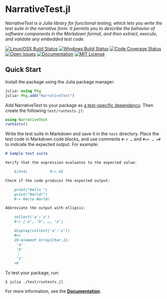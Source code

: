 # NarrativeTest.jl

*NarrativeTest is a Julia library for functional testing, which lets you write
the test suite in the narrative form.  It permits you to describe the behavior
of software components in the Markdown format, and then extract, execute, and
validate any embedded test code.*

[![Linux/OSX Build Status][travis-img]][travis-url]
[![Windows Build Status][appveyor-img]][appveyor-url]
[![Code Coverage Status][codecov-img]][codecov-url]
[![Open Issues][issues-img]][issues-url]
[![Documentation][doc-dev-img]][doc-dev-url]
[![MIT License][license-img]][license-url]


## Quick Start

Install the package using the Julia package manager:

```julia
julia> using Pkg
julia> Pkg.add("NarrativeTest")
```

Add NarrativeTest to your package as [a test-specific
dependency](https://julialang.github.io/Pkg.jl/v1/creating-packages/#Adding-tests-to-the-package-1).
Then create the following `test/runtests.jl`:

```julia
using NarrativeTest
runtests()
```

Write the test suite in Markdown and save it in the `test` directory.  Place
the test code in Markdown code blocks, and use comments `#-> …` and `#=> … =#`
to indicate the expected output.  For example:

```markdown
# Sample test suite

Verify that the expression evaluates to the expected value:

    6(3+4)          #-> 42

Check if the code produces the expected output:

    print("Hello ")
    print("World!")
    #-> Hello World!

Abbreviate the output with ellipsis:

    collect('a':'z')
    #-> ['a', 'b', …, 'z']

    display(collect('a':'z'))
    #=>
    26-element Array{Char,1}:
     'a'
     'b'
     ⋮
     'z'
    =#
```

To test your package, run:

```console
$ julia ./test/runtests.jl
```

For more information, see the [**Documentation**][doc-dev-url].


[travis-img]: https://travis-ci.org/rbt-lang/NarrativeTest.jl.svg?branch=master
[travis-url]: https://travis-ci.org/rbt-lang/NarrativeTest.jl
[appveyor-img]: https://ci.appveyor.com/api/projects/status/github/rbt-lang/NarrativeTest.jl?branch=master&svg=true
[appveyor-url]: https://ci.appveyor.com/project/rbt-lang/narrativetest-jl/branch/master
[codecov-img]: https://codecov.io/gh/rbt-lang/NarrativeTest.jl/branch/master/graph/badge.svg
[codecov-url]: https://codecov.io/gh/rbt-lang/NarrativeTest.jl
[issues-img]: https://img.shields.io/github/issues/rbt-lang/NarrativeTest.jl.svg
[issues-url]: https://github.com/rbt-lang/NarrativeTest.jl/issues
[doc-dev-img]: https://img.shields.io/badge/doc-dev-blue.svg
[doc-dev-url]: https://rbt-lang.github.io/NarrativeTest.jl/dev/
[license-img]: https://img.shields.io/badge/license-MIT-blue.svg
[license-url]: https://raw.githubusercontent.com/rbt-lang/NarrativeTest.jl/master/LICENSE.md

